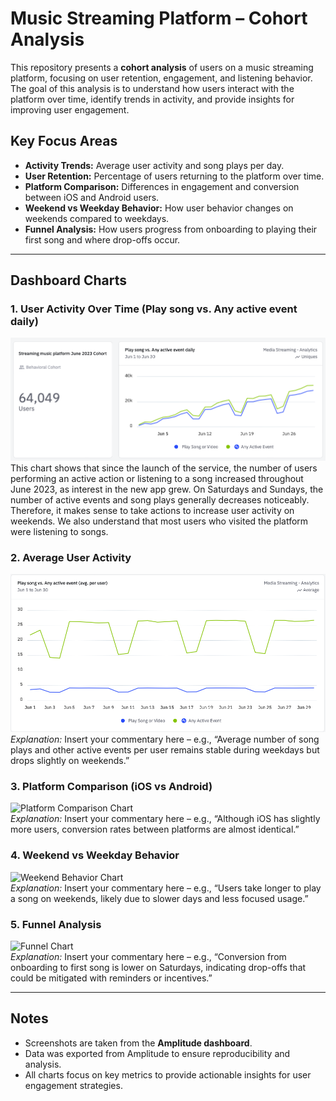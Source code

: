 # Music Streaming Platform – Cohort Analysis

This repository presents a **cohort analysis** of users on a music streaming platform, focusing on user retention, engagement, and listening behavior. The goal of this analysis is to understand how users interact with the platform over time, identify trends in activity, and provide insights for improving user engagement.

## Key Focus Areas
- **Activity Trends:** Average user activity and song plays per day.  
- **User Retention:** Percentage of users returning to the platform over time.  
- **Platform Comparison:** Differences in engagement and conversion between iOS and Android users.  
- **Weekend vs Weekday Behavior:** How user behavior changes on weekends compared to weekdays.  
- **Funnel Analysis:** How users progress from onboarding to playing their first song and where drop-offs occur.

---

## Dashboard Charts

### 1. User Activity Over Time (Play song vs. Any active event daily)
![User Activity Over Time](Daily_activity.png) 
This chart shows that since the launch of the service, the number of users performing an active action or listening to a song increased throughout June 2023, as interest in the new app grew. On Saturdays and Sundays, the number of active events and song plays generally decreases noticeably. Therefore, it makes sense to take actions to increase user activity on weekends. We also understand that most users who visited the platform were listening to songs.

### 2. Average User Activity
![Average User Activity](Activity_average_per_user.png)  
*Explanation:* Insert your commentary here – e.g., “Average number of song plays and other active events per user remains stable during weekdays but drops slightly on weekends.”

### 3. Platform Comparison (iOS vs Android)
![Platform Comparison Chart](images/platform_comparison.png)  
*Explanation:* Insert your commentary here – e.g., “Although iOS has slightly more users, conversion rates between platforms are almost identical.”

### 4. Weekend vs Weekday Behavior
![Weekend Behavior Chart](images/weekend_behavior.png)  
*Explanation:* Insert your commentary here – e.g., “Users take longer to play a song on weekends, likely due to slower days and less focused usage.”

### 5. Funnel Analysis
![Funnel Chart](images/funnel_chart.png)  
*Explanation:* Insert your commentary here – e.g., “Conversion from onboarding to first song is lower on Saturdays, indicating drop-offs that could be mitigated with reminders or incentives.”

---

## Notes
- Screenshots are taken from the **Amplitude dashboard**.  
- Data was exported from Amplitude to ensure reproducibility and analysis.  
- All charts focus on key metrics to provide actionable insights for user engagement strategies.
